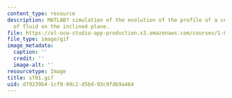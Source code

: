 ```yaml
---
content_type: resource
description: MATLAB? simulation of the evolution of the profile of a certain mass
  of fluid on the inclined plane.
file: https://ol-ocw-studio-app-production.s3.amazonaws.com/courses/1-63-advanced-fluid-dynamics-of-the-environment-fall-2002/d79239b41cf999c2d5bd93c9fdb9a464_sf01.gif
file_type: image/gif
image_metadata:
  caption: ''
  credit: ''
  image-alt: ''
resourcetype: Image
title: sf01.gif
uid: d79239b4-1cf9-99c2-d5bd-93c9fdb9a464
---
```

